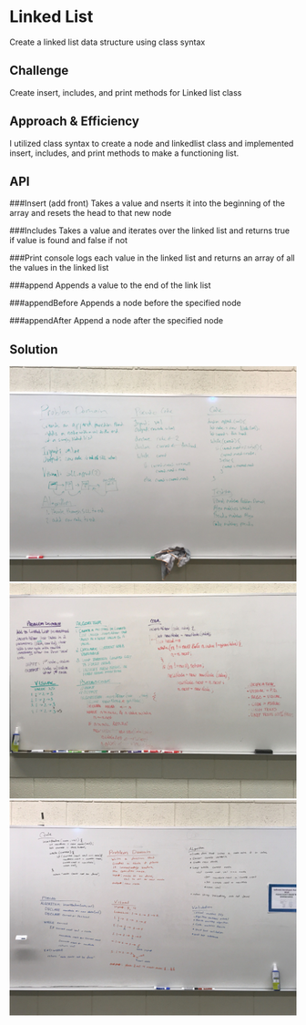 # Linked List
Create a linked list data structure using class syntax

## Challenge
Create insert, includes, and print methods for Linked list class

## Approach & Efficiency
I utilized class syntax to create a node and linkedlist class and implemented insert, includes, and print methods to make a functioning list. 

## API
###Insert (add front)
Takes a value and nserts it into the beginning of the array and resets the head to that new node

###Includes
Takes a value and iterates over the linked list and returns true if value is found and false if not

###Print
console logs each value in the linked list and returns an array of all the values in the linked list

###append
Appends a value to the end of the link list

###appendBefore
Appends a node before the specified node

###appendAfter
Append a node after the specified node

## Solution
![Picture of whiteboarding](../../assets/linked_list1.JPG)
![Picture of whiteboarding](../../assets/linked_list2.JPG)
![Picture of whiteboarding](../../assets/linked_list3.JPG)